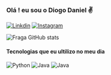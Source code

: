 ### Olá ! eu sou o Diogo Daniel ✌️ 

[![Linkdin](https://img.shields.io/badge/LinkedIn-0077B5?style=for-the-badge&logo=linkedin&logoColor=white)](https://www.linkedin.com/in/diogo-daniel-240bb8198/)
[![Instagram](https://img.shields.io/badge/Instagram-E4405F?style=for-the-badge&logo=instagram&logoColor=white)](https://www.instagram.com/diogodan_/)

![Fraga GitHub stats](https://github-readme-stats.vercel.app/api?username=DiogoGorziza&show_icons=true&theme=tokyonight)

#### Tecnologias que eu ultilizo no meu dia


![Python](https://img.shields.io/badge/Python-3776AB?style=for-the-badge&logo=python&logoColor=white)
![Java](https://img.shields.io/badge/Java-ED8B00?style=for-the-badge&logo=openjdk&logoColor=white)
![Java](https://img.shields.io/badge/JavaScript-F7DF1E?style=for-the-badge&logo=javascript&logoColor=black)


